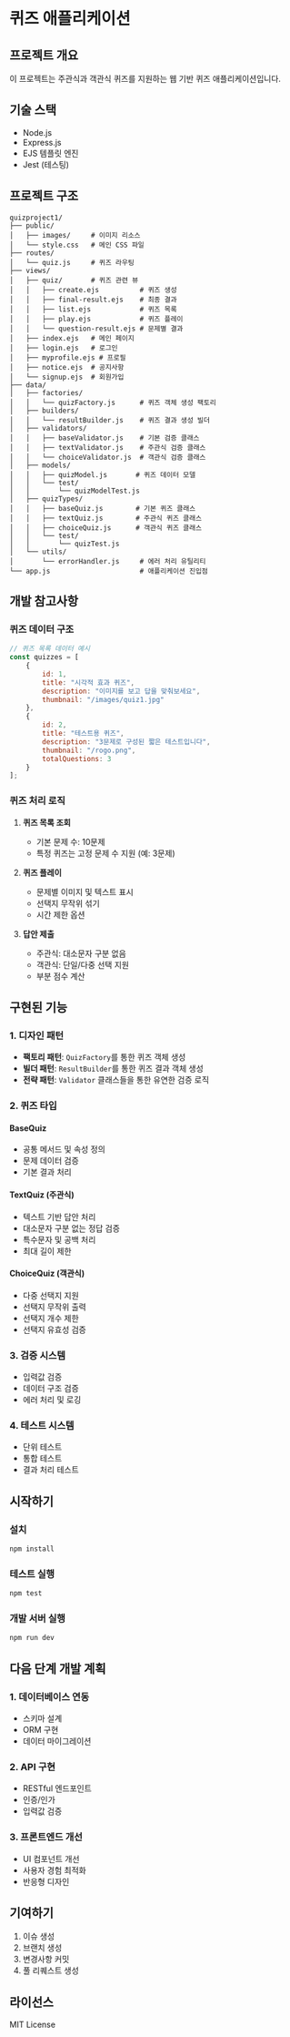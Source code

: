 # 퀴즈 애플리케이션

## 프로젝트 개요
이 프로젝트는 주관식과 객관식 퀴즈를 지원하는 웹 기반 퀴즈 애플리케이션입니다.

## 기술 스택
- Node.js
- Express.js
- EJS 템플릿 엔진
- Jest (테스팅)

## 프로젝트 구조

```
quizproject1/
├── public/
│   ├── images/     # 이미지 리소스
│   └── style.css   # 메인 CSS 파일
├── routes/
│   └── quiz.js     # 퀴즈 라우팅
├── views/
│   ├── quiz/       # 퀴즈 관련 뷰
│   │   ├── create.ejs          # 퀴즈 생성
│   │   ├── final-result.ejs    # 최종 결과
│   │   ├── list.ejs            # 퀴즈 목록
│   │   ├── play.ejs            # 퀴즈 플레이
│   │   └── question-result.ejs # 문제별 결과
│   ├── index.ejs   # 메인 페이지
│   ├── login.ejs   # 로그인
│   ├── myprofile.ejs # 프로필
│   ├── notice.ejs  # 공지사항
│   └── signup.ejs  # 회원가입
├── data/
│   ├── factories/
│   │   └── quizFactory.js      # 퀴즈 객체 생성 팩토리
│   ├── builders/
│   │   └── resultBuilder.js    # 퀴즈 결과 생성 빌더
│   ├── validators/
│   │   ├── baseValidator.js    # 기본 검증 클래스
│   │   ├── textValidator.js    # 주관식 검증 클래스
│   │   └── choiceValidator.js  # 객관식 검증 클래스
│   ├── models/
│   │   ├── quizModel.js       # 퀴즈 데이터 모델
│   │   └── test/
│   │       └── quizModelTest.js
│   ├── quizTypes/
│   │   ├── baseQuiz.js        # 기본 퀴즈 클래스
│   │   ├── textQuiz.js        # 주관식 퀴즈 클래스
│   │   ├── choiceQuiz.js      # 객관식 퀴즈 클래스
│   │   └── test/
│   │       └── quizTest.js
│   └── utils/
│       └── errorHandler.js     # 에러 처리 유틸리티
└── app.js                      # 애플리케이션 진입점
```

## 개발 참고사항

### 퀴즈 데이터 구조
```javascript
// 퀴즈 목록 데이터 예시
const quizzes = [
    {
        id: 1,
        title: "시각적 효과 퀴즈",
        description: "이미지를 보고 답을 맞춰보세요",
        thumbnail: "/images/quiz1.jpg"
    },
    {
        id: 2,
        title: "테스트용 퀴즈",
        description: "3문제로 구성된 짧은 테스트입니다",
        thumbnail: "/rogo.png",
        totalQuestions: 3
    }
];
```

### 퀴즈 처리 로직
1. **퀴즈 목록 조회**
   - 기본 문제 수: 10문제
   - 특정 퀴즈는 고정 문제 수 지원 (예: 3문제)

2. **퀴즈 플레이**
   - 문제별 이미지 및 텍스트 표시
   - 선택지 무작위 섞기
   - 시간 제한 옵션

3. **답안 제출**
   - 주관식: 대소문자 구분 없음
   - 객관식: 단일/다중 선택 지원
   - 부분 점수 계산

## 구현된 기능

### 1. 디자인 패턴
- **팩토리 패턴**: `QuizFactory`를 통한 퀴즈 객체 생성
- **빌더 패턴**: `ResultBuilder`를 통한 퀴즈 결과 객체 생성
- **전략 패턴**: `Validator` 클래스들을 통한 유연한 검증 로직

### 2. 퀴즈 타입
#### BaseQuiz
- 공통 메서드 및 속성 정의
- 문제 데이터 검증
- 기본 결과 처리

#### TextQuiz (주관식)
- 텍스트 기반 답안 처리
- 대소문자 구분 없는 정답 검증
- 특수문자 및 공백 처리
- 최대 길이 제한

#### ChoiceQuiz (객관식)
- 다중 선택지 지원
- 선택지 무작위 출력
- 선택지 개수 제한
- 선택지 유효성 검증

### 3. 검증 시스템
- 입력값 검증
- 데이터 구조 검증
- 에러 처리 및 로깅

### 4. 테스트 시스템
- 단위 테스트
- 통합 테스트
- 결과 처리 테스트

## 시작하기

### 설치
```bash
npm install
```

### 테스트 실행
```bash
npm test
```

### 개발 서버 실행
```bash
npm run dev
```

## 다음 단계 개발 계획

### 1. 데이터베이스 연동
- 스키마 설계
- ORM 구현
- 데이터 마이그레이션

### 2. API 구현
- RESTful 엔드포인트
- 인증/인가
- 입력값 검증

### 3. 프론트엔드 개선
- UI 컴포넌트 개선
- 사용자 경험 최적화
- 반응형 디자인

## 기여하기
1. 이슈 생성
2. 브랜치 생성
3. 변경사항 커밋
4. 풀 리퀘스트 생성

## 라이선스
MIT License